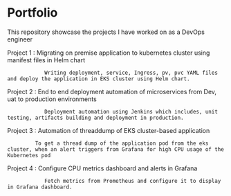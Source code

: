 # Portfolio
This repository showcase the projects I have worked on as a DevOps engineer

Project 1 : Migrating on premise application to kubernetes cluster using manifest files in Helm chart

                Writing deployment, service, Ingress, pv, pvc YAML files and deploy the application in EKS cluster using Helm chart.
            
Project 2 : End to end deployment automation of microservices from Dev, uat to production environments

                Deployment automation using Jenkins which includes, unit testing, artifacts building and deployment in production.

Project 3 : Automation of threaddump of EKS cluster-based application

             To get a thread dump of the application pod from the eks cluster, when an alert triggers from Grafana for high CPU usage of the Kubernetes pod
  
Project 4 : Configure CPU metrics dashboard and alerts in Grafana

                Fetch metrics from Prometheus and configure it to display in Grafana dashboard.

            
